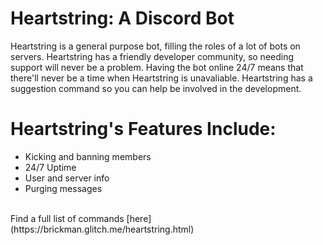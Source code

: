 # Heartstring: A Discord Bot
Heartstring is a general purpose bot, filling the roles of a lot of bots on servers. Heartstring has a friendly developer community, so needing support will never be a problem. Having the bot online 24/7 means that there'll never be a time when Heartstring is unavaliable. Heartstring has a suggestion command so you can help be involved in the development. 
# Heartstring's Features Include:
* Kicking and banning members
* 24/7 Uptime
* User and server info
* Purging messages <br>
<br>
Find a full list of commands [here](https://brickman.glitch.me/heartstring.html)
